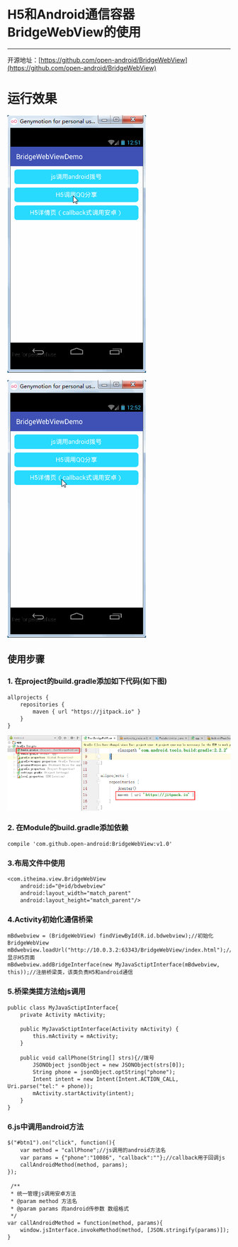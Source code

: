 # H5和Android通信容器BridgeWebView的使用
---
开源地址：[https://github.com/open-android/BridgeWebView](https://github.com/open-android/BridgeWebView)

# 运行效果

![](screenshot1.gif)


![](screenshot2.gif)

## 使用步骤

### 1. 在project的build.gradle添加如下代码(如下图)

	allprojects {
	    repositories {
	        maven { url "https://jitpack.io" }
	    }
	}

![](build_project.png)
	

	
### 2. 在Module的build.gradle添加依赖

    compile 'com.github.open-android:BridgeWebView:v1.0'

### 3.布局文件中使用

	<com.itheima.view.BridgeWebView
		android:id="@+id/bdwebview"
		android:layout_width="match_parent"
		android:layout_height="match_parent"/>

### 4.Activity初始化通信桥梁

	mBdwebview = (BridgeWebView) findViewById(R.id.bdwebview);//初始化BridgeWebView
	mBdwebview.loadUrl("http://10.0.3.2:63343/BridgeWebView/index.html");//显示H5页面
	mBdwebview.addBridgeInterface(new MyJavaSctiptInterface(mBdwebview, this));//注册桥梁类，该类负责H5和android通信

### 5.桥梁类提方法给js调用
	
   	public class MyJavaSctiptInterface{
        private Activity mActivity;

        public MyJavaSctiptInterface(Activity mActivity) {
            this.mActivity = mActivity;
        }

        public void callPhone(String[] strs){//拨号
            JSONObject jsonObject = new JSONObject(strs[0]);
            String phone = jsonObject.optString("phone");
            Intent intent = new Intent(Intent.ACTION_CALL, Uri.parse("tel:" + phone));
            mActivity.startActivity(intent);
        }
    }

### 6.js中调用android方法

	$("#btn1").on("click", function(){
        var method = "callPhone";//js调用的android方法名
        var params = {"phone":"10086", "callback":""};//callback用于回调js
        callAndroidMethod(method, params);
    });

	 /**
     * 统一管理js调用安卓方法
     * @param method 方法名
     * @param params 向android传参数 数组格式
     */
    var callAndroidMethod = function(method, params){
        window.jsInterface.invokeMethod(method, [JSON.stringify(params)]);
    }